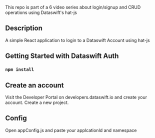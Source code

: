 
This repo is part of a 6 video series about login/signup and CRUD operations using Dataswift's hat-js

## Description
A simple React application to login to a Dataswift Account using hat-js

## Getting Started with Dataswift Auth
### `npm install`

## Create an account
Visit the Developer Portal on developers.dataswift.io and create your account.
Create a new project.

## Config
Open appConfig.js and paste your applcationId and namespace 
